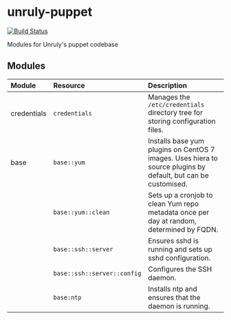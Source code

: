 # unruly-puppet

[![Build Status](https://travis-ci.org/unruly/unruly-puppet.svg?branch=master)](https://travis-ci.org/unruly/unruly-puppet)

Modules for Unruly's puppet codebase

## Modules

| Module   | Resource           | Description |
|:-------------|:-------------|:-----|
| credentials  | `credentials` | Manages the `/etc/credentials` directory tree for storing configuration files. |
| base         | `base::yum`      | Installs base yum plugins on CentOS 7 images. Uses hiera to source plugins by default, but can be customised.  |
|              | `base::yum::clean`      |   Sets up a cronjob to clean Yum repo metadata once per day at random, determined by FQDN. |
|              | `base::ssh::server`      |   Ensures sshd is running and sets up sshd configuration. | 
|              |`base::ssh::server::config` | Configures the SSH daemon. |
|              |`base:ntp` | Installs ntp and ensures that the daemon is running. | 